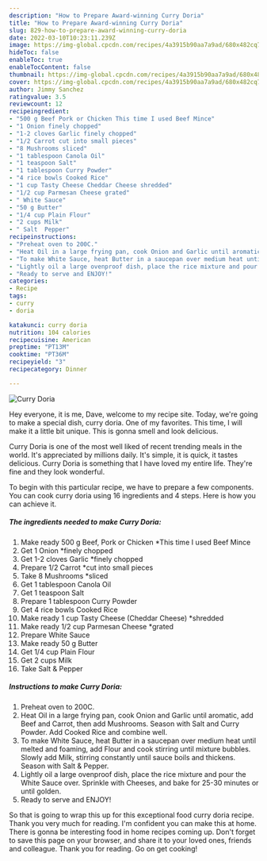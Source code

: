 ```yaml
---
description: "How to Prepare Award-winning Curry Doria"
title: "How to Prepare Award-winning Curry Doria"
slug: 829-how-to-prepare-award-winning-curry-doria
date: 2022-03-10T10:23:11.239Z
image: https://img-global.cpcdn.com/recipes/4a3915b90aa7a9ad/680x482cq70/curry-doria-recipe-main-photo.jpg
hideToc: false
enableToc: true
enableTocContent: false
thumbnail: https://img-global.cpcdn.com/recipes/4a3915b90aa7a9ad/680x482cq70/curry-doria-recipe-main-photo.jpg
cover: https://img-global.cpcdn.com/recipes/4a3915b90aa7a9ad/680x482cq70/curry-doria-recipe-main-photo.jpg
author: Jimmy Sanchez
ratingvalue: 3.5
reviewcount: 12
recipeingredient:
- "500 g Beef Pork or Chicken This time I used Beef Mince"
- "1 Onion finely chopped"
- "1-2 cloves Garlic finely chopped"
- "1/2 Carrot cut into small pieces"
- "8 Mushrooms sliced"
- "1 tablespoon Canola Oil"
- "1 teaspoon Salt"
- "1 tablespoon Curry Powder"
- "4 rice bowls Cooked Rice"
- "1 cup Tasty Cheese Cheddar Cheese shredded"
- "1/2 cup Parmesan Cheese grated"
- " White Sauce"
- "50 g Butter"
- "1/4 cup Plain Flour"
- "2 cups Milk"
- " Salt  Pepper"
recipeinstructions:
- "Preheat oven to 200C."
- "Heat Oil in a large frying pan, cook Onion and Garlic until aromatic, add Beef and Carrot, then add Mushrooms. Season with Salt and Curry Powder. Add Cooked Rice and combine well."
- "To make White Sauce, heat Butter in a saucepan over medium heat until melted and foaming, add Flour and cook stirring until mixture bubbles. Slowly add Milk, stirring constantly until sauce boils and thickens. Season with Salt & Pepper."
- "Lightly oil a large ovenproof dish, place the rice mixture and pour the White Sauce over. Sprinkle with Cheeses, and bake for 25-30 minutes or until golden."
- "Ready to serve and ENJOY!"
categories:
- Recipe
tags:
- curry
- doria

katakunci: curry doria 
nutrition: 104 calories
recipecuisine: American
preptime: "PT13M"
cooktime: "PT36M"
recipeyield: "3"
recipecategory: Dinner

---
```



![Curry Doria](https://img-global.cpcdn.com/recipes/4a3915b90aa7a9ad/680x482cq70/curry-doria-recipe-main-photo.jpg)

Hey everyone, it is me, Dave, welcome to my recipe site. Today, we're going to make a special dish, curry doria. One of my favorites. This time, I will make it a little bit unique. This is gonna smell and look delicious.

Curry Doria is one of the most well liked of recent trending meals in the world. It's appreciated by millions daily. It's simple, it is quick, it tastes delicious. Curry Doria is something that I have loved my entire life. They're fine and they look wonderful.




To begin with this particular recipe, we have to prepare a few components. You can cook curry doria using 16 ingredients and 4 steps. Here is how you can achieve it.

<!--inarticleads1-->

##### The ingredients needed to make Curry Doria:

1. Make ready 500 g Beef, Pork or Chicken *This time I used Beef Mince
1. Get 1 Onion *finely chopped
1. Get 1-2 cloves Garlic *finely chopped
1. Prepare 1/2 Carrot *cut into small pieces
1. Take 8 Mushrooms *sliced
1. Get 1 tablespoon Canola Oil
1. Get 1 teaspoon Salt
1. Prepare 1 tablespoon Curry Powder
1. Get 4 rice bowls Cooked Rice
1. Make ready 1 cup Tasty Cheese (Cheddar Cheese) *shredded
1. Make ready 1/2 cup Parmesan Cheese *grated
1. Prepare  White Sauce
1. Make ready 50 g Butter
1. Get 1/4 cup Plain Flour
1. Get 2 cups Milk
1. Take  Salt & Pepper




<!--inarticleads2-->

##### Instructions to make Curry Doria:

1. Preheat oven to 200C.
1. Heat Oil in a large frying pan, cook Onion and Garlic until aromatic, add Beef and Carrot, then add Mushrooms. Season with Salt and Curry Powder. Add Cooked Rice and combine well.
1. To make White Sauce, heat Butter in a saucepan over medium heat until melted and foaming, add Flour and cook stirring until mixture bubbles. Slowly add Milk, stirring constantly until sauce boils and thickens. Season with Salt & Pepper.
1. Lightly oil a large ovenproof dish, place the rice mixture and pour the White Sauce over. Sprinkle with Cheeses, and bake for 25-30 minutes or until golden.
1. Ready to serve and ENJOY!



So that is going to wrap this up for this exceptional food curry doria recipe. Thank you very much for reading. I'm confident you can make this at home. There is gonna be interesting food in home recipes coming up. Don't forget to save this page on your browser, and share it to your loved ones, friends and colleague. Thank you for reading. Go on get cooking!
